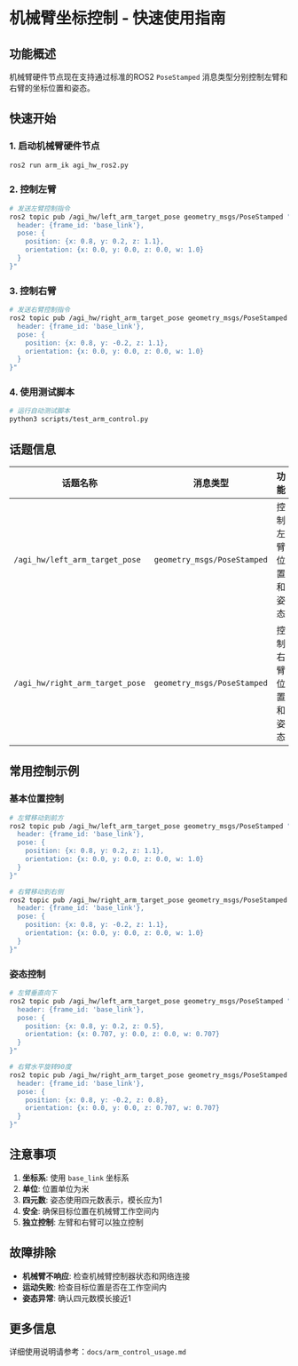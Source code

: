 # 机械臂坐标控制 - 快速使用指南

## 功能概述

机械臂硬件节点现在支持通过标准的ROS2 `PoseStamped` 消息类型分别控制左臂和右臂的坐标位置和姿态。

## 快速开始

### 1. 启动机械臂硬件节点

```bash
ros2 run arm_ik agi_hw_ros2.py
```

### 2. 控制左臂

```bash
# 发送左臂控制指令
ros2 topic pub /agi_hw/left_arm_target_pose geometry_msgs/PoseStamped "{
  header: {frame_id: 'base_link'},
  pose: {
    position: {x: 0.8, y: 0.2, z: 1.1},
    orientation: {x: 0.0, y: 0.0, z: 0.0, w: 1.0}
  }
}"
```

### 3. 控制右臂

```bash
# 发送右臂控制指令
ros2 topic pub /agi_hw/right_arm_target_pose geometry_msgs/PoseStamped "{
  header: {frame_id: 'base_link'},
  pose: {
    position: {x: 0.8, y: -0.2, z: 1.1},
    orientation: {x: 0.0, y: 0.0, z: 0.0, w: 1.0}
  }
}"
```

### 4. 使用测试脚本

```bash
# 运行自动测试脚本
python3 scripts/test_arm_control.py
```

## 话题信息

| 话题名称 | 消息类型 | 功能 |
|---------|---------|------|
| `/agi_hw/left_arm_target_pose` | `geometry_msgs/PoseStamped` | 控制左臂位置和姿态 |
| `/agi_hw/right_arm_target_pose` | `geometry_msgs/PoseStamped` | 控制右臂位置和姿态 |

## 常用控制示例

### 基本位置控制

```bash
# 左臂移动到前方
ros2 topic pub /agi_hw/left_arm_target_pose geometry_msgs/PoseStamped "{
  header: {frame_id: 'base_link'},
  pose: {
    position: {x: 0.8, y: 0.2, z: 1.1},
    orientation: {x: 0.0, y: 0.0, z: 0.0, w: 1.0}
  }
}"

# 右臂移动到右侧
ros2 topic pub /agi_hw/right_arm_target_pose geometry_msgs/PoseStamped "{
  header: {frame_id: 'base_link'},
  pose: {
    position: {x: 0.8, y: -0.2, z: 1.1},
    orientation: {x: 0.0, y: 0.0, z: 0.0, w: 1.0}
  }
}"
```

### 姿态控制

```bash
# 左臂垂直向下
ros2 topic pub /agi_hw/left_arm_target_pose geometry_msgs/PoseStamped "{
  header: {frame_id: 'base_link'},
  pose: {
    position: {x: 0.8, y: 0.2, z: 0.5},
    orientation: {x: 0.707, y: 0.0, z: 0.0, w: 0.707}
  }
}"

# 右臂水平旋转90度
ros2 topic pub /agi_hw/right_arm_target_pose geometry_msgs/PoseStamped "{
  header: {frame_id: 'base_link'},
  pose: {
    position: {x: 0.8, y: -0.2, z: 0.8},
    orientation: {x: 0.0, y: 0.0, z: 0.707, w: 0.707}
  }
}"
```

## 注意事项

1. **坐标系**: 使用 `base_link` 坐标系
2. **单位**: 位置单位为米
3. **四元数**: 姿态使用四元数表示，模长应为1
4. **安全**: 确保目标位置在机械臂工作空间内
5. **独立控制**: 左臂和右臂可以独立控制

## 故障排除

- **机械臂不响应**: 检查机械臂控制器状态和网络连接
- **运动失败**: 检查目标位置是否在工作空间内
- **姿态异常**: 确认四元数模长接近1

## 更多信息

详细使用说明请参考：`docs/arm_control_usage.md` 
